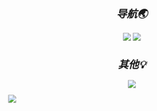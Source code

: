 <!-- 导航 -->
<h2 align='center'><i>导航🌏</h2>
<div align=center>
  <a herf="https://isyyo.com"><img src="https://img.shields.io/badge/主页-HiWer-blue"></a>
  <a herf="https://blog.isyyo.com"><img src="https://img.shields.io/badge/博客-Wer%20Blog-brightgreen"></a>
</div>

<h2 align='center'><i>其他💡</h2>
<!-- 访客 -->
<div align=center><img src="https://profile-counter.glitch.me/yyhhkya/count.svg"></div>

<!-- 统计图 -->
![](https://github-readme-activity-graph.cyclic.app/graph?username=yyhhkya&theme=dracula)
